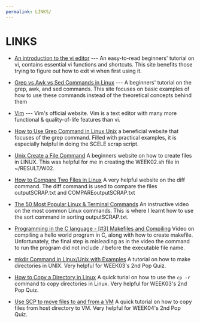 ```yaml
---
permalink: LINKS/
---
```


# LINKS

* [An introduction to the vi editor](https://www.redhat.com/sysadmin/introduction-vi-editor#:~:text=In%20Vi%2C%20write%20means%20save,any%20changes%20and%20exits%20Vi.) --- 
An easy-to-read beginners' tutorial on vi, contains essential vi functions and shortcuts.
This site benefits those trying to figure out how to exit vi when first using it.


* [Grep vs Awk vs Sed Commands in Linux](https://techviewleo.com/awk-vs-grep-vs-sed-commands-in-linux/) --- 
A beginners' tutorial on the grep, awk, and sed commands.
This site focuses on basic examples of how to use these commands instead of the theoretical concepts behind them


* [Vim](https://www.vim.org/) --- 
Vim's official website. Vim is a text editor with many more functional & quality-of-life features than vi.

* [How to Use Grep Command in Linux Unix](https://www.cyberciti.biz/faq/howto-use-grep-command-in-linux-unix/#Saving_grep_output_to_a_file
) a beneficial website that focuses of the grep command. Filled with practical examples, it is especially helpful in doing the SCELE scrap script.

* [Unix Create a File Command](https://www.cyberciti.biz/faq/unix-create-file-from-terminal-window-shell-prompt/) A beginners website on how to create files in LINUX. This was helpful for me in creating the WEEK02.sh file in ~/RESULT/W02.

* [How to Compare Two Files in Linux](https://linuxhint.com/compare-two-files-linux/) A very helpful website on the diff command. The diff command is used to compare the files outputSCRAP.txt and COMPAREoutputSCRAP.txt

* [The 50 Most Popular Linux & Terminal Commands](https://www.youtube.com/watch?v=ZtqBQ68cfJc) An instructive video on the most common Linux commands. This is where I learnt how to use the sort command in sorting outputSCRAP.txt.

* [Programming in the C language - [#3] Makefiles and Compiling](https://www.youtube.com/watch?v=zfuOcvYrhOs) Video on compiling a hello world program in C, along with how to create makefile. Unfortunately, the final step is misleading as in the video the command to run the program did not include ./ before the executable file name.

* [mkdir Command in Linux/Unix with Examples](https://www.javatpoint.com/linux-mkdir#:~:text=Just%20type%20%22mkdir%20%3Cdir%20name,to%20create%20a%20new%20directory.) A tutorial on how to make directories in UNIX. Very helpful for WEEK03's 2nd Pop Quiz.

* [How to Copy a Directory in Linux](https://www.freecodecamp.org/news/how-to-copy-a-directory-in-linux-use-the-cp-command-to-copy-a-folder/) A quick turial on how to use the ```cp -r``` command to copy directories in Linux. Very helpful for WEEK03's 2nd Pop Quiz.

* [Use SCP to move files to and from a VM](https://learn.microsoft.com/en-us/azure/virtual-machines/copy-files-to-vm-using-scp) A quick tutorial on how to copy files from host directory to VM. Very helpful for WEEK04's 2nd Pop Quiz.
